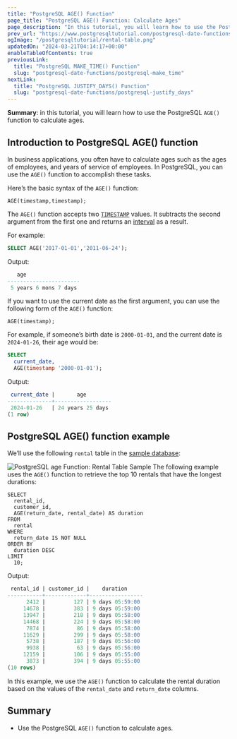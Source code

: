 ```yaml
---
title: "PostgreSQL AGE() Function"
page_title: "PostgreSQL AGE() Function: Calculate Ages"
page_description: "In this tutorial, you will learn how to use the PostgreSQL AGE() function to calculate ages based on two timestamps."
prev_url: "https://www.postgresqltutorial.com/postgresql-date-functions/postgresql-age/"
ogImage: "/postgresqltutorial/rental-table.png"
updatedOn: "2024-03-21T04:14:17+00:00"
enableTableOfContents: true
previousLink: 
  title: "PostgreSQL MAKE_TIME() Function"
  slug: "postgresql-date-functions/postgresql-make_time"
nextLink: 
  title: "PostgreSQL JUSTIFY_DAYS() Function"
  slug: "postgresql-date-functions/postgresql-justify_days"
---
```





**Summary**: in this tutorial, you will learn how to use the PostgreSQL `AGE()` function to calculate ages.


## Introduction to PostgreSQL AGE() function

In business applications, you often have to calculate ages such as the ages of employees, and years of service of employees. In PostgreSQL, you can use the `AGE()` function to accomplish these tasks.

Here’s the basic syntax of the `AGE()` function:


```shellsql
AGE(timestamp,timestamp);
```
The `AGE()` function accepts two [`TIMESTAMP`](../postgresql-tutorial/postgresql-timestamp) values. It subtracts the second argument from the first one and returns an [interval](../postgresql-tutorial/postgresql-interval) as a result.

For example:


```sql
SELECT AGE('2017-01-01','2011-06-24');
```
Output:


```sql
   age
-----------------------
 5 years 6 mons 7 days
```
If you want to use the current date as the first argument, you can use the following form of the `AGE()` function:


```shell
AGE(timestamp);
```
For example, if someone’s birth date is `2000-01-01`, and the current date is `2024-01-26`, their age would be:


```sql
SELECT 
  current_date, 
  AGE(timestamp '2000-01-01');
```
Output:


```sql
 current_date |       age
--------------+------------------
 2024-01-26   | 24 years 25 days
(1 row)
```

## PostgreSQL AGE() function example

We’ll use the following `rental` table in the [sample database](../postgresql-getting-started/postgresql-sample-database):


![PostgreSQL age Function: Rental Table Sample](/postgresqltutorial/rental-table.png)
The following example uses the `AGE()` function to retrieve the top 10 rentals that have the longest durations:


```
SELECT 
  rental_id, 
  customer_id, 
  AGE(return_date, rental_date) AS duration 
FROM 
  rental 
WHERE 
  return_date IS NOT NULL 
ORDER BY 
  duration DESC 
LIMIT 
  10;
```
Output:


```sql
 rental_id | customer_id |    duration
-----------+-------------+-----------------
      2412 |         127 | 9 days 05:59:00
     14678 |         383 | 9 days 05:59:00
     13947 |         218 | 9 days 05:58:00
     14468 |         224 | 9 days 05:58:00
      7874 |          86 | 9 days 05:58:00
     11629 |         299 | 9 days 05:58:00
      5738 |         187 | 9 days 05:56:00
      9938 |          63 | 9 days 05:56:00
     12159 |         106 | 9 days 05:55:00
      3873 |         394 | 9 days 05:55:00
(10 rows)

```
In this example, we use the `AGE()` function to calculate the rental duration based on the values of the `rental_date` and `return_date` columns.


## Summary

* Use the PostgreSQL `AGE()` function to calculate ages.

